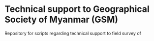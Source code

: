 # Technical support to Geographical Society of Myanmar (GSM)
Repository for scripts regarding technical support to field survey of 
